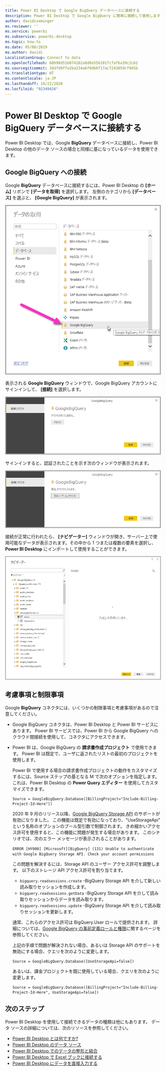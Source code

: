 ```yaml
---
title: Power BI Desktop で Google BigQuery データベースに接続する
description: Power BI Desktop で Google BigQuery に簡単に接続して使用します
author: davidiseminger
ms.reviewer: ''
ms.service: powerbi
ms.subservice: powerbi-desktop
ms.topic: how-to
ms.date: 05/08/2019
ms.author: davidi
LocalizationGroup: Connect to data
ms.openlocfilehash: 68698d51b074102a8d8e556101fcfaf6a39c2c62
ms.sourcegitcommit: 3ddfd9ffe2ba334a6f9d60f17ac7243059cf945b
ms.translationtype: HT
ms.contentlocale: ja-JP
ms.lasthandoff: 10/22/2020
ms.locfileid: "92349416"
---
```

# <a name="connect-to-a-google-bigquery-database-in-power-bi-desktop"></a>Power BI Desktop で Google BigQuery データベースに接続する
Power BI Desktop では、Google **BigQuery** データベースに接続し、Power BI Desktop の他のデータ ソースの場合と同様に基になっているデータを使用できます。

## <a name="connect-to-google-bigquery"></a>Google BigQuery への接続
Google **BigQuery** データベースに接続するには、Power BI Desktop の **[ホーム]** リボンで **[データを取得]** を選択します。 左側のカテゴリから **[データベース]** を選ぶと、 **[Google BigQuery]** が表示されます。

![Google BigQuery の [データを取得] ダイアログ](media/desktop-connect-bigquery/connect_bigquery_01.png)

表示される **Google BigQuery** ウィンドウで、Google BigQuery アカウントにサインインして、 **[接続]** を選択します。

![Google BigQuery へのサインイン](media/desktop-connect-bigquery/connect_bigquery_02.png)

サインインすると、認証されたことを示す次のウィンドウが表示されます。 

![Google へのサインイン](media/desktop-connect-bigquery/connect_bigquery_02b.png)

接続が正常に行われたら、 **[ナビゲーター]** ウィンドウが開き、サーバー上で使用可能なデータが表示されます。その中から 1 つまたは複数の要素を選択し、 **Power BI Desktop** にインポートして使用することができます。

![Google BigQuery からのデータ](media/desktop-connect-bigquery/connect_bigquery_03.png)

## <a name="considerations-and-limitations"></a>考慮事項と制限事項
Google **BigQuery** コネクタには、いくつかの制限事項と考慮事項があるので注意してください。

* Google BigQuery コネクタは、Power BI Desktop と Power BI サービスにあります。 Power BI サービスでは、Power BI から Google BigQuery へのクラウド間接続を使用して、コネクタにアクセスできます。

* Power BI は、Google BigQuery の **請求書作成プロジェクト** で使用できます。 Power BI は既定で、ユーザに返されたリストの最初のプロジェクトを使用します。 

  Power BI で使用する場合の請求書作成プロジェクトの動作をカスタマイズするには、Source ステップの基となる M で次のオプションを指定します。これは、Power BI Desktop の **Power Query エディター** を使用してカスタマイズできます。

  ```
  Source = GoogleBigQuery.Database([BillingProject="Include-Billing-Project-Id-Here"])
  ```

  2020 年 9 月のリリース以降、[Google BigQuery Storage API](https://cloud.google.com/bigquery/docs/reference/storage) のサポートが有効になりました。 この機能は既定で有効になっており、"UseStorageApi" という名称のオプションのブール型引数で制御されます。 きめ細かいアクセス許可を使用すると、この機能に問題が発生する場合があります。 このシナリオでは、次のエラー メッセージが表示されることがあります。

  `ERROR [HY000] [Microsoft][BigQuery] (131) Unable to authenticate with Google BigQuery Storage API. Check your account permissions`

  この問題を解決するには、Storage API のユーザー アクセス許可を調整します。 以下のストレージ API アクセス許可を割り当てます。

  - `bigquery.readsessions.create` -BigQuery Storage API を介して新しい読み取りセッションを作成します。
  - `bigquery.readsessions.getData` -BigQuery Storage API を介して読み取りセッションからデータを読み取ります。
  - `bigquery.readsessions.update` -BigQuery Storage API を介して読み取りセッションを更新します。

  通常、これらのアクセス許可は BigQuery.User ロールで提供されます。 詳細については、[Google BigQuery の事前定義ロールと権限](https://cloud.google.com/bigquery/docs/access-control)に関するページを参照してください。
  
  上記の手順で問題が解決されない場合、あるいは Storage API のサポートを無効にする場合、クエリを次のように変更します。
  ```
  Source = GoogleBigQuery.Database([UseStorageApi=false])
  ```
  あるいは、課金プロジェクトを既に使用している場合、クエリを次のように変更します。
  ```
  Source = GoogleBigQuery.Database([BillingProject="Include-Billing-Project-Id-Here", UseStorageApi=false])
  ```

## <a name="next-steps"></a>次のステップ
Power BI Desktop を使用して接続できるデータの種類は他にもあります。 データ ソースの詳細については、次のリソースを参照してください。

* [Power BI Desktop とは何ですか?](../fundamentals/desktop-what-is-desktop.md)
* [Power BI Desktop のデータ ソース](desktop-data-sources.md)
* [Power BI Desktop でのデータの整形と結合](desktop-shape-and-combine-data.md)
* [Power BI Desktop で Excel ブックに接続する](desktop-connect-excel.md)   
* [Power BI Desktop にデータを直接入力する](desktop-enter-data-directly-into-desktop.md)   
